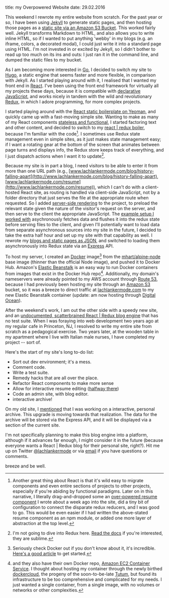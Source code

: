 title: my Overpowered Website
date: 29.02.2016

This weekend I rewrote my entire website from scratch. For the past year or so, I have been using [Jekyll](https://jekyllrb.com/) to generate static pages, and then hosting those pages as a [static site via an Amazon S3 Bucket](http://docs.aws.amazon.com/AmazonS3/latest/dev/WebsiteHosting.html). This worked fairly well. Jekyll transforms Markdown to HTML, and also allows you to write inline HTML, so if I wanted to put anything 'webby' in my blogs (e.g. an iframe, colors, a decorated modal), I could just write it into a standard page using HTML. I'm not invested in or excited by Jekyll, so I didn't bother to read up too much on its ins and outs: I just ran it in the command line, and dumped the static files to my bucket.

As I am becoming more interested in [Go](https://golang.org/), I decided to switch my site to [Hugo](https://gohugo.io/), a static engine that seems faster and more flexible, in comparison with Jekyll. As I started playing around with it, I realised that I wanted my front end in [React](https://facebook.github.io/react/). I've been using the front end framework for virtually all my projects these days, because it is compatible with [declarative JavaScript](https://medium.com/javascript-scene/10-interview-questions-every-javascript-developer-should-know-6fa6bdf5ad95), and works nicely in tandem with the wild and revolutionary [Redux](https://github.com/reactjs/react-redux), in which I adore programming, for more complex projects.

I started playing around with the [React static boilerplate on Yeoman](https://github.com/koistya/react-static-boilerplate), and quickly came up with a fast-moving simple site. Wanting to make as many of my React components [stateless and functional](https://medium.com/@joshblack/stateless-components-in-react-0-14-f9798f8b992d), I started factoring text and other content, and decided to switch to my [react | redux boiler](https://github.com/breezykermo/react-redux-boiler), because I'm familiar with the code[^1]. I sometimes use Redux state management even in simple sites, as it just makes state management easy; if I want a rotating gear at the bottom of the screen that animates between page turns and displays info, the Redux store keeps track of everything, and I just dispatch actions when I want it to update[^2].

Because my site is in part a blog, I need visitors to be able to enter it from more than one URL path (e.g., [www.lachlankermode.com/blog/history-falling-apart](http://www.lachlankermode.com/blog/history-falling-apart), [www.lachlankermode.com/resume](http://www.lachlankermode.com/resume)), which I can't do with a client-hosted React site, as routing is handled via client-side JavaScript, not by a folder directory that just serves the file at the appropriate route when requested. So I added [server-side rendering](https://www.codementor.io/reactjs/tutorial/redux-server-rendering-react-router-universal-web-app) to the project, to preload the relevant state given the nature of the visitor's request on the server, and then serve to the client the appropriate JavaScript. The [example setup I worked with](https://github.com/StevenIseki/react-router-redux-example) asychronously fetches data and flushes it into the redux state before serving files to the client, and given I'll potentially want to load data from separate asynchronous sources into my site in the future, I decided to take the extra half hour and set up my site with that capability as well. I rewrote my [blogs and static pages as JSON](https://github.com/breezykermo/lachlankermode.com/tree/master/src/api/data), and switched to loading them asynchronously into Redux state via an [Express](http://expressjs.com/) API.

To host my server, I created an [Docker](https://www.docker.com/) image[^3] from the [mhart/alpine-node](https://github.com/mhart/alpine-node) base image (thinner than the official Node image), and pushed it to Docker Hub. Amazon's [Elastic Beanstalk](http://docs.aws.amazon.com/elasticbeanstalk/latest/dg/Welcome.html) is an easy way to run Docker containers from images that exist in the Docker Hub repo[^4]. Additionally, my domain's nameservers were already pointed to my AWS account through [Route 53](https://aws.amazon.com/route53/), because I had previously been hosting my site through an [Amazon S3](https://aws.amazon.com/s3/) bucket, so it was a breeze to direct traffic at [lachlankermode.com](http://www.lachlankermode.com) to my new Elastic Beanstalk container (update: am now hosting through [Digital Ocean](https://www.digitalocean.com/)).

After the weekend's work, I am out the other side with a speedy new site, and an [undocumented, scatterbrained React | Redux blog engine](https://github.com/breezykermo/lachlankermode.com) that has no test suite. When I was foraying into web development two years ago at my regular cafe in Princeton, NJ, I resolved to write my entire site from scratch as a pedagogical exercise. Two years later, at the wooden table in my apartment where I live with Italian male nurses, I have completed my project -- sort of.

Here's the start of my site's long to-do list:

 - Sort out dev environment; it's a mess.
 - Comment code.
 - Write a test suite.
 - Remedy hacks that are all over the place.
 - Refactor React components to make more sense
 - Allow for interactive resume editing ([halfway there](https://github.com/breezykermo/lachlankermode.com/tree/master/src/resume))
 - Code an admin site, with blog editor.
 - interactive archive!

On my old site, I [mentioned](/blog/the-coming-archive) that I was working on a interactive, personal archive. This upgrade is moving towards that realization. The data for the archive will be stored via the Express API, and it will be displayed via a section of the current site.

I'm not specifically planning to make this blog engine into a platform, although if it advances far enough, I might consider it in the future (because everyone wants a React | Redux blog for their personal site, right?). Hit me up on Twitter [@lachlankermode](https://twitter.com/lachlankermode) or via [email](mailto:lachlankermode@live.com?Subject=here%20are%20my%20thoughts) if you have questions or comments.

breeze and be well.


[^1]: Another great thing about React is that it's wild easy to migrate components and even entire sections of projects to other projects, especially if you're abiding by functional paradigms. Later on in this narrative, I literally drag-and-dropped some an [over-powered resume component](https://github.com/breezykermo/resume) I wrote about a week ago into the site, did a tiny bit of configuration to connect the disparate redux reducers, and I was good to go. This would be even easier if I had written the above-stated resume component as an npm module, or added one more layer of abstraction at the top level.

[^2]: I'm not going to dive into Redux here. [Read the docs](http://redux.js.org/docs/introduction/) if you're interested, they are sublime.

[^3]: Seriously check Docker out if you don't know about it, it's incredible. [Here's a good article](http://www.zdnet.com/article/what-is-docker-and-why-is-it-so-darn-popular/) to get started.

[^4]: and they also have their own Docker repo, [Amazon EC2 Container Service](http://docs.aws.amazon.com/AmazonECS/latest/developerguide/docker-basics.html). I thought about hosting my container through the newly birthed [dockercloud](https://cloud.docker.com/container/list/), the progeny of the soon-to-be-late [Tutum](https://www.tutum.co/), but found its infrastructure to be too comprehensive and complicated for my needs. I just wanted a single container, from a single image, with no volumes or networks or other complexities.
